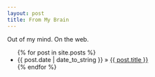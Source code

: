 ```yaml
---
layout: post
title: From My Brain
---
```


Out of my mind. On the web.

<ul class="posts">
    {% for post in site.posts %}
    <li><span>{{ post.date | date_to_string }}</span> &raquo; <a href="{{ post.url }}">{{ post.title }}</a></li>
    {% endfor %}
</ul>

